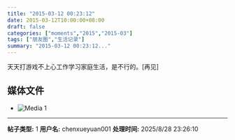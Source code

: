 ```yaml
---
title: "2015-03-12 00:23:12"
date: 2015-03-12T10:00:00+08:00
draft: false
categories: ["moments","2015","2015-03"]
tags: ["朋友圈","生活记录"]
summary: "2015-03-12 00:23:12..."
---
```


天天打游戏不上心工作学习家庭生活，是不行的。[再见]

## 媒体文件

- ![Media 1](/Moments/photos/2015-03-12/201503120023120.jpg)

---

**帖子类型:** 1
**用户名:** chenxueyuan001
**处理时间:** 2025/8/28 23:26:10